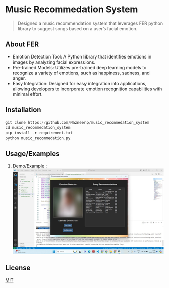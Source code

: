 # Music Recommedation System

> Designed a music recommendation system that leverages FER python library to suggest songs based on a user’s facial emotion.

## About FER
* Emotion Detection Tool: A Python library that identifies emotions in images by analyzing facial expressions.
* Pre-trained Models: Utilizes pre-trained deep learning models to recognize a variety of emotions, such as happiness, sadness, and anger.
* Easy Integration: Designed for easy integration into applications, allowing developers to incorporate emotion recognition capabilities with minimal effort.

## Installation

```python
git clone https://github.com/Nazneenp/music_recommedation_system
cd music_recommedation_system
pip install -r requirement.txt
python music_recommedation.py
```

## Usage/Examples

1. Demo/Example : 
![Demo](https://raw.githubusercontent.com/Nazneenp/music_recommedation_system/master/assets/demo.jpeg)

## License

[MIT](https://github.com/Nazneenp/music_recommedation_system/blob/master/LICENSE.txt)